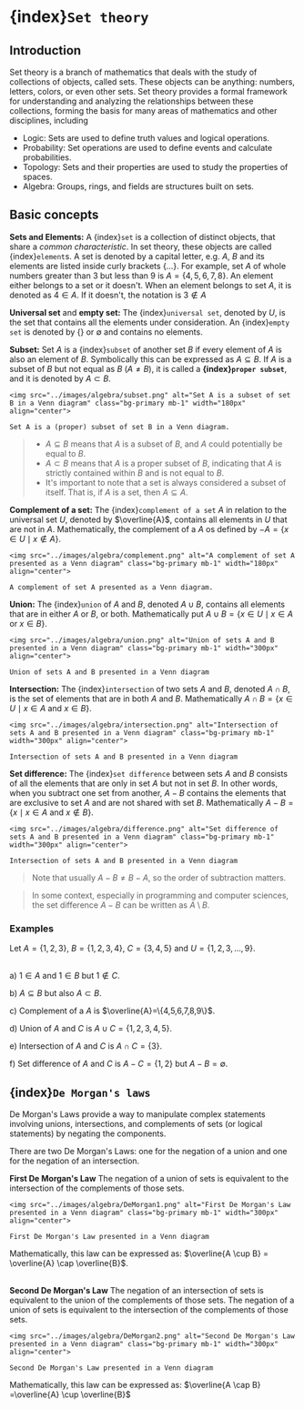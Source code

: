 # {index}`Set theory`
## Introduction
Set theory is a branch of mathematics that deals with the study of collections of objects, called sets. These objects can be anything: numbers, letters, colors, or even other sets. Set theory provides a formal framework for understanding and analyzing the relationships between these collections, forming the basis for many areas of mathematics and other disciplines, including
- Logic: Sets are used to define truth values and logical operations.
- Probability: Set operations are used to define events and calculate probabilities.
- Topology: Sets and their properties are used to study the properties of spaces.
- Algebra: Groups, rings, and fields are structures built on sets.

## Basic concepts
**Sets and Elements:** A {index}`set` is a collection of distinct objects, that share a *common characteristic*. In set theory, these objects are called {index}`element`s. A set is denoted by a capital letter, e.g. $A$, $B$ and its elements are listed inside curly brackets $\{\dots\}$. For example, set $A$ of whole numbers greater than 3 but less than 9 is $A=\{4, 5, 6, 7, 8\}$. An element either belongs to a set or it doesn't. When an element belongs to set $A$, it is denoted as $4 \in A$. If it doesn't, the notation is $3 \notin A$

**Universal set** and **empty set:** The {index}`universal set`, denoted by $U$, is the set that contains all the elements under consideration. An {index}`empty set` is denoted by $\{\}$ or $\emptyset$ and contains no elements.

**Subset:** Set $A$ is a {index}`subset` of another set $B$ if every element of $A$ is also an element of $B$. Symbolically this can be expressed as $A \subseteq B$. If $A$ is a subset of $B$ but not equal as $B$ $(A \not= B)$, it is called a **{index}`proper subset`**, and it is denoted by $A \subset B$.
```{figure-md} Subset
<img src="../images/algebra/subset.png" alt="Set A is a subset of set B in a Venn diagram" class="bg-primary mb-1" width="180px" align="center">

Set A is a (proper) subset of set B in a Venn diagram.
```
>- $A \subseteq B$ means that $A$ is a subset of $B$, and $A$ could potentially be equal to $B$.
>- $A \subset B$ means that $A$ is a proper subset of $B$, indicating that $A$ is strictly contained within $B$ and is not equal to $B$.
>- It's important to note that a set is always considered a subset of itself. That is, if $A$ is a set, then $A \subseteq A$.

**Complement of a set:** The {index}`complement of a set` $A$ in relation to the universal set $U$, denoted by $\overline{A}$, contains all elements in $U$ that are not in $A$. Mathematically, the complement of a $A$ os defined by $-A = \{x \in U \mid x \notin A\}$.
```{figure-md} Complement
<img src="../images/algebra/complement.png" alt="A complement of set A presented as a Venn diagram" class="bg-primary mb-1" width="180px" align="center">

A complement of set A presented as a Venn diagram.
```

**Union:** The {index}`union` of $A$ and $B$, denoted $A \cup B$, contains all elements that are in either $A$ or $B$, or both. Mathematically put $A \cup B = \{x \in U \mid x \in A \text{ or } x \in B\}$.
```{figure-md} Union
<img src="../images/algebra/union.png" alt="Union of sets A and B presented in a Venn diagram" class="bg-primary mb-1" width="300px" align="center">

Union of sets A and B presented in a Venn diagram
```

**Intersection:** The {index}`intersection` of two sets $A$ and $B$, denoted $A \cap B$, is the set of elements that are in both $A$ and $B$. Mathematically $A \cap B = \{x \in U \mid x \in A \text{ and } x \in B\}$.
```{figure-md} Intersection
<img src="../images/algebra/intersection.png" alt="Intersection of sets A and B presented in a Venn diagram" class="bg-primary mb-1" width="300px" align="center">

Intersection of sets A and B presented in a Venn diagram
```

**Set difference:** The {index}`set difference` between sets $A$ and $B$ consists of all the elements that are only in set $A$ but not in set $B$. In other words, when you subtract one set from another, $A-B$ contains the elements that are exclusive to set $A$ and are not shared with set $B$. Mathematically $A-B = \{x \mid x \in A \text{ and } x \notin B\}$.
```{figure-md} Set difference
<img src="../images/algebra/difference.png" alt="Set difference of sets A and B presented in a Venn diagram" class="bg-primary mb-1" width="300px" align="center">

Intersection of sets A and B presented in a Venn diagram
```
> Note that usually $A-B \not= B-A$, so the order of subtraction matters.

> In some context, especially in programming and computer sciences, the set difference $A-B$ can be written as $A \setminus B$.


### Examples
Let $A=\{1,2,3\}$, $B=\{1,2,3,4\}$, $C=\{3,4,5\}$ and $U=\{1,2,3, \dots ,9\}$.<br><br>

a) $1 \in A$ and $1 \in B$ but $1 \notin C$.

b) $A \subseteq B$ but also $A \subset B$.

c) Complement of a $A$ is $\overline{A}=\{4,5,6,7,8,9\}$.

d) Union of $A$ and $C$ is $A \cup C =\{1,2,3,4,5\}$.

e) Intersection of $A$ and $C$ is  $A \cap C =\{3\}$.

f) Set difference of $A$ and $C$ is $A-C=\{1,2\}$ but $A-B=\emptyset$.

## {index}`De Morgan's laws`
De Morgan's Laws provide a way to manipulate complex statements involving unions, intersections, and complements of sets (or logical statements) by negating the components.

There are two De Morgan's Laws: one for the negation of a union and one for the negation of an intersection.

**First De Morgan's Law**
The negation of a union of sets is equivalent to the intersection of the complements of those sets.
```{figure-md} First De Morgan's Law
<img src="../images/algebra/DeMorgan1.png" alt="First De Morgan's Law presented in a Venn diagram" class="bg-primary mb-1" width="300px" align="center">

First De Morgan's Law presented in a Venn diagram
```
Mathematically, this law can be expressed as:
$\overline{A \cup B} = \overline{A} \cap \overline{B}$.<br><br>

**Second De Morgan's Law**
The negation of an intersection of sets is equivalent to the union of the complements of those sets.
The negation of a union of sets is equivalent to the intersection of the complements of those sets.
```{figure-md} Second De Morgan's Law
<img src="../images/algebra/DeMorgan2.png" alt="Second De Morgan's Law presented in a Venn diagram" class="bg-primary mb-1" width="300px" align="center">

Second De Morgan's Law presented in a Venn diagram
```
Mathematically, this law can be expressed as:
$\overline{A \cap B} =\overline{A} \cup \overline{B}$